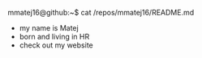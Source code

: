 mmatej16@github:~$ cat /repos/mmatej16/README.md

  - my name is Matej
  - born and living in HR
  - check out my website
